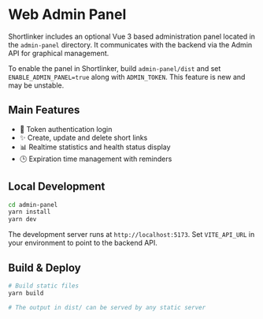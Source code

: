 # Web Admin Panel

Shortlinker includes an optional Vue 3 based administration panel located in the `admin-panel` directory. It communicates with the backend via the Admin API for graphical management.

To enable the panel in Shortlinker, build `admin-panel/dist` and set `ENABLE_ADMIN_PANEL=true` along with `ADMIN_TOKEN`. This feature is new and may be unstable.

## Main Features

- 🔑 Token authentication login
- ✨ Create, update and delete short links
- 📊 Realtime statistics and health status display
- 🕒 Expiration time management with reminders

## Local Development

```bash
cd admin-panel
yarn install
yarn dev
```

The development server runs at `http://localhost:5173`. Set `VITE_API_URL` in your environment to point to the backend API.

## Build & Deploy

```bash
# Build static files
yarn build

# The output in dist/ can be served by any static server
```
